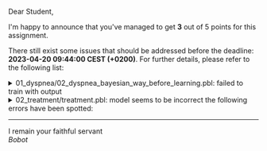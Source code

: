 Dear Student,

I'm happy to announce that you've managed to get **3** out of 5 points for this assignment.

There still exist some issues that should be addressed before the deadline: **2023-04-20 09:44:00 CEST (+0200)**. For further details, please refer to the following list:

<details><summary>01_dyspnea/02_dyspnea_bayesian_way_before_learning.pbl: failed to train with output</summary></details>
<details><summary>02_treatment/treatment.pbl: model seems to be incorrect the following errors have been spotted:</summary>&nbsp;&nbsp;- given evidence: bisphosphonates and calcium, got unexpected inference results:<br>&nbsp;&nbsp;&nbsp;&nbsp;*succesful_treatment: 0.0, while 0.075 has been expected<br>&nbsp;&nbsp;- given evidence: bisphosphonates, got unexpected inference results:<br>&nbsp;&nbsp;&nbsp;&nbsp;*succesful_treatment: 1.0, while 0.85 has been expected<br>&nbsp;&nbsp;- given evidence: calcium, got unexpected inference results:<br>&nbsp;&nbsp;&nbsp;&nbsp;*succesful_treatment: 1.0, while 0.15 has been expected</details>

-----------
I remain your faithful servant\
_Bobot_
